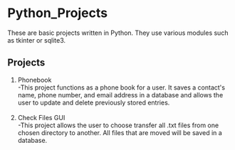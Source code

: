 # Python_Projects

These are basic projects written in Python. They use various modules such as tkinter or sqlite3.

## Projects

<ol>
 <li> Phonebook </li>
  -This project functions as a phone book for a user. It saves a contact's name, phone number, and email address in a database and allows the user to update and delete previously stored entries.
 <br>
 <br>
 <li> Check Files GUI </li>
  -This project allows the user to choose transfer all .txt files from one chosen directory to another. All files that are moved will be saved in a database.
</ol>
